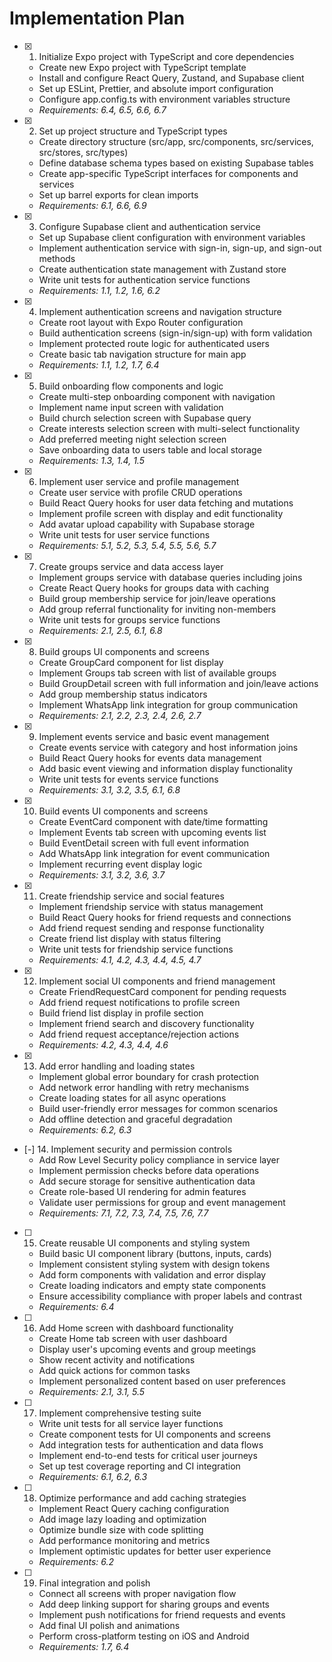 # Implementation Plan

- [x] 1. Initialize Expo project with TypeScript and core dependencies
  - Create new Expo project with TypeScript template
  - Install and configure React Query, Zustand, and Supabase client
  - Set up ESLint, Prettier, and absolute import configuration
  - Configure app.config.ts with environment variables structure
  - _Requirements: 6.4, 6.5, 6.6, 6.7_

- [x] 2. Set up project structure and TypeScript types
  - Create directory structure (src/app, src/components, src/services, src/stores, src/types)
  - Define database schema types based on existing Supabase tables
  - Create app-specific TypeScript interfaces for components and services
  - Set up barrel exports for clean imports
  - _Requirements: 6.1, 6.6, 6.9_

- [x] 3. Configure Supabase client and authentication service
  - Set up Supabase client configuration with environment variables
  - Implement authentication service with sign-in, sign-up, and sign-out methods
  - Create authentication state management with Zustand store
  - Write unit tests for authentication service functions
  - _Requirements: 1.1, 1.2, 1.6, 6.2_

- [x] 4. Implement authentication screens and navigation structure
  - Create root layout with Expo Router configuration
  - Build authentication screens (sign-in/sign-up) with form validation
  - Implement protected route logic for authenticated users
  - Create basic tab navigation structure for main app
  - _Requirements: 1.1, 1.2, 1.7, 6.4_

- [x] 5. Build onboarding flow components and logic
  - Create multi-step onboarding component with navigation
  - Implement name input screen with validation
  - Build church selection screen with Supabase query
  - Create interests selection screen with multi-select functionality
  - Add preferred meeting night selection screen
  - Save onboarding data to users table and local storage
  - _Requirements: 1.3, 1.4, 1.5_

- [x] 6. Implement user service and profile management
  - Create user service with profile CRUD operations
  - Build React Query hooks for user data fetching and mutations
  - Implement profile screen with display and edit functionality
  - Add avatar upload capability with Supabase storage
  - Write unit tests for user service functions
  - _Requirements: 5.1, 5.2, 5.3, 5.4, 5.5, 5.6, 5.7_

- [x] 7. Create groups service and data access layer
  - Implement groups service with database queries including joins
  - Create React Query hooks for groups data with caching
  - Build group membership service for join/leave operations
  - Add group referral functionality for inviting non-members
  - Write unit tests for groups service functions
  - _Requirements: 2.1, 2.5, 6.1, 6.8_

- [x] 8. Build groups UI components and screens
  - Create GroupCard component for list display
  - Implement Groups tab screen with list of available groups
  - Build GroupDetail screen with full information and join/leave actions
  - Add group membership status indicators
  - Implement WhatsApp link integration for group communication
  - _Requirements: 2.1, 2.2, 2.3, 2.4, 2.6, 2.7_

- [x] 9. Implement events service and basic event management
  - Create events service with category and host information joins
  - Build React Query hooks for events data management
  - Add basic event viewing and information display functionality
  - Write unit tests for events service functions
  - _Requirements: 3.1, 3.2, 3.5, 6.1, 6.8_

- [x] 10. Build events UI components and screens
  - Create EventCard component with date/time formatting
  - Implement Events tab screen with upcoming events list
  - Build EventDetail screen with full event information
  - Add WhatsApp link integration for event communication
  - Implement recurring event display logic
  - _Requirements: 3.1, 3.2, 3.6, 3.7_

- [x] 11. Create friendship service and social features
  - Implement friendship service with status management
  - Build React Query hooks for friend requests and connections
  - Add friend request sending and response functionality
  - Create friend list display with status filtering
  - Write unit tests for friendship service functions
  - _Requirements: 4.1, 4.2, 4.3, 4.4, 4.5, 4.7_

- [x] 12. Implement social UI components and friend management
  - Create FriendRequestCard component for pending requests
  - Add friend request notifications to profile screen
  - Build friend list display in profile section
  - Implement friend search and discovery functionality
  - Add friend request acceptance/rejection actions
  - _Requirements: 4.2, 4.3, 4.4, 4.6_

- [x] 13. Add error handling and loading states
  - Implement global error boundary for crash protection
  - Add network error handling with retry mechanisms
  - Create loading states for all async operations
  - Build user-friendly error messages for common scenarios
  - Add offline detection and graceful degradation
  - _Requirements: 6.2, 6.3_

- [-] 14. Implement security and permission controls
  - Add Row Level Security policy compliance in service layer
  - Implement permission checks before data operations
  - Add secure storage for sensitive authentication data
  - Create role-based UI rendering for admin features
  - Validate user permissions for group and event management
  - _Requirements: 7.1, 7.2, 7.3, 7.4, 7.5, 7.6, 7.7_

- [ ] 15. Create reusable UI components and styling system
  - Build basic UI component library (buttons, inputs, cards)
  - Implement consistent styling system with design tokens
  - Add form components with validation and error display
  - Create loading indicators and empty state components
  - Ensure accessibility compliance with proper labels and contrast
  - _Requirements: 6.4_

- [ ] 16. Add Home screen with dashboard functionality
  - Create Home tab screen with user dashboard
  - Display user's upcoming events and group meetings
  - Show recent activity and notifications
  - Add quick actions for common tasks
  - Implement personalized content based on user preferences
  - _Requirements: 2.1, 3.1, 5.5_

- [ ] 17. Implement comprehensive testing suite
  - Write unit tests for all service layer functions
  - Create component tests for UI components and screens
  - Add integration tests for authentication and data flows
  - Implement end-to-end tests for critical user journeys
  - Set up test coverage reporting and CI integration
  - _Requirements: 6.1, 6.2, 6.3_

- [ ] 18. Optimize performance and add caching strategies
  - Implement React Query caching configuration
  - Add image lazy loading and optimization
  - Optimize bundle size with code splitting
  - Add performance monitoring and metrics
  - Implement optimistic updates for better user experience
  - _Requirements: 6.2_

- [ ] 19. Final integration and polish
  - Connect all screens with proper navigation flow
  - Add deep linking support for sharing groups and events
  - Implement push notifications for friend requests and events
  - Add final UI polish and animations
  - Perform cross-platform testing on iOS and Android
  - _Requirements: 1.7, 6.4_
